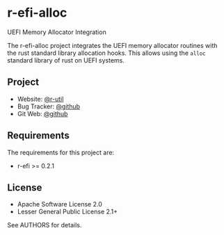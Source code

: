 r-efi-alloc
===========

UEFI Memory Allocator Integration

The r-efi-alloc project integrates the UEFI memory allocator routines with the
rust standard library allocation hooks. This allows using the `alloc` standard
library of rust on UEFI systems.

## Project

 * Website: [@r-util](https://r-util.github.io/r-efi)
 * Bug Tracker: [@github](https://github.com/r-util/r-efi-alloc/issues)
 * Git Web: [@github](https://github.com/r-util/r-efi-alloc)

## Requirements

The requirements for this project are:

 * r-efi >= 0.2.1

## License

 * Apache Software License 2.0
 * Lesser General Public License 2.1+

See AUTHORS for details.
